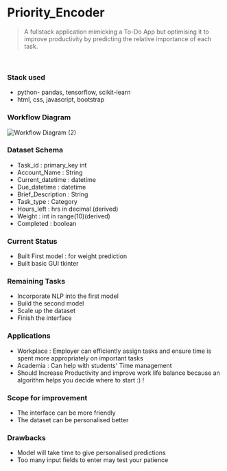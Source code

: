 # Priority_Encoder
> A fullstack application mimicking a To-Do App but optimising it to improve productivity by predicting the relative importance of each task.<br>
<br>
<h3>Stack used</h3>
<ul>
  <li>python- pandas, tensorflow, scikit-learn</li>
  <li>html, css, javascript, bootstrap</li>
</ul>
<h3>Workflow Diagram</h3>

![Workflow Diagram (2)](https://github.com/KKeshav1101/Priority_Encoder/assets/144262889/b582816c-dfd8-4e68-8115-99259fb5fc89)

<h3>Dataset Schema</h3>
<ul>
  <li>Task_id : primary_key int </li>
  <li>Account_Name : String </li>
  <li>Current_datetime : datetime</li>
  <li>Due_datetime : datetime</li>
  <li>Brief_Description : String</li>
  <li>Task_type : Category</li>
  <li>Hours_left : hrs in decimal (derived)</li>
  <li>Weight : int in range(10)(derived)</li>
  <li>Completed : boolean</li>
</ul>
<h3>Current Status</h3>
<ul>
  <li>Built First model : for weight prediction</li>
  <li>Built basic GUI tkinter</li>
</ul>
<h3>Remaining Tasks</h3>
<ul>
  <li>Incorporate NLP into the first model</li>
  <li>Build the second model</li>
  <li>Scale up the dataset</li>
  <li>Finish the interface</li>
</ul>
<h3>Applications</h3>
<ul>
  <li>Workplace : Employer can efficiently assign tasks and ensure time is spent more appropriately on important tasks </li>
  <li>Academia : Can help with students' Time management</li>
  <li>Should Increase Productivity and improve work life balance because an algorithm helps you decide where to start :) !</li>
</ul>
<h3>Scope for improvement</h3>
<ul>
  <li>The interface can be more friendly</li>
  <li>The dataset can be personalised better</li>
</ul>
<h3>Drawbacks</h3>
<ul>
  <li>Model will take time to give personalised predictions</li>
  <li>Too many input fields to enter may test your patience</li>
</ul>
